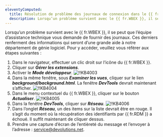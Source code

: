 ```yaml
---
eleventyComputed:
  title: Résolution de problème des journaux de connexion dans le {{ fr.WBEX }}
  description: Lorsqu’un problème survient avec le {{ fr.WBEX }}, il se peut que l’équipe d’assistance technique vous demande de fournir des journaux. Ces derniers renferment des informations qui seront d’une grande aide à notre département de génie logiciel.
---
```

Lorsqu’un problème survient avec le {{ fr.WBEX }}, il se peut que l’équipe d’assistance technique vous demande de fournir des journaux. Ces derniers renferment des informations qui seront d’une grande aide à notre département de génie logiciel. Pour y accéder, veuillez vous référer aux étapes suivantes :

1. Dans le navigateur, effectuer un clic droit sur l’icône du {{ fr.WBEX }}.
1. Cliquer sur ***Gérer les extensions***.
1. Activer le ***Mode développeur***.
![!!KB4003](https://cdnweb.devolutions.net/docs/fr/kb/KB4003.png)
1. Dans la même fenêtre, sous ***Examiner les vues***, cliquer sur le lien ***background/background.html***. La fenêtre ***DevTools*** devrait maintenant s’afficher.
![!!KB4004](https://cdnweb.devolutions.net/docs/fr/kb/KB4004.png)
1. Dans le menu contextuel du {{ fr.WBEX }}, cliquer sur le bouton ***Actualiser***.
![!!KB4005](https://cdnweb.devolutions.net/docs/fr/kb/KB4005.png)
1. Dans la fenêtre ***DevTools***, cliquer sur ***Réseau***.
![!!KB4006](https://cdnweb.devolutions.net/docs/fr/kb/KB4006.png)
1. Dans l’onglet ***Réseau***, un des items sur la liste devrait être en rouge. Il s’agit du moment où la récupération des identifiants par {{ fr.RDM }} a échoué. Il suffit maintenant de cliquer dessus.
1. Prendre une capture d’écran de l’entièreté du message et l’envoyer à l’adresse : [service@devolutions.net](mailto:service@devolutions.net).
